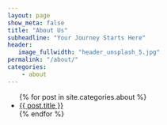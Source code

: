 ```yaml
---
layout: page
show_meta: false
title: "About Us"
subheadline: "Your Journey Starts Here"
header:
   image_fullwidth: "header_unsplash_5.jpg"
permalink: "/about/"
categories:
    - about
---
```

<ul>
    {% for post in site.categories.about %}
    <li><a href="{{ site.url }}{{ site.baseurl }}{{ post.url }}">{{ post.title }}</a></li>
    {% endfor %}
</ul>
